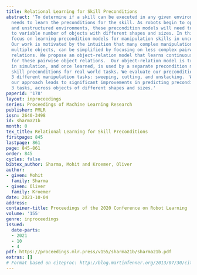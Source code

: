 ```yaml
---
title: Relational Learning for Skill Preconditions
abstract: 'To determine if a skill can be executed in any given environment, a robot
  needs to learn the preconditions for the skill. As robots begin to operate in dynamic
  and unstructured environments, these precondition models will need to generalize
  to variable number of objects with different shapes and sizes. In this work, we
  focus on learning precondition models for manipulation skills in unconstrained environments.
  Our work is motivated by the intuition that many complex manipulation tasks, with
  multiple objects, can be simplified by focusing on less complex pairwise object
  relations. We propose an object-relation model that learns continuous representations
  for these pairwise object relations.  Our object-relation model is trained completely
  in simulation, and once learned, is used by a separate precondition model to predict
  skill preconditions for real world tasks. We evaluate our precondition model on
  3 different manipulation tasks: sweeping, cutting, and unstacking.  We show that
  our approach leads to significant improvements in predicting preconditions for all
  3 tasks, across objects of different shapes and sizes.'
paperid: '178'
layout: inproceedings
series: Proceedings of Machine Learning Research
publisher: PMLR
issn: 2640-3498
id: sharma21b
month: 0
tex_title: Relational Learning for Skill Preconditions
firstpage: 845
lastpage: 861
page: 845-861
order: 845
cycles: false
bibtex_author: Sharma, Mohit and Kroemer, Oliver
author:
- given: Mohit
  family: Sharma
- given: Oliver
  family: Kroemer
date: 2021-10-04
address:
container-title: Proceedings of the 2020 Conference on Robot Learning
volume: '155'
genre: inproceedings
issued:
  date-parts:
  - 2021
  - 10
  - 4
pdf: https://proceedings.mlr.press/v155/sharma21b/sharma21b.pdf
extras: []
# Format based on citeproc: http://blog.martinfenner.org/2013/07/30/citeproc-yaml-for-bibliographies/
---
```

